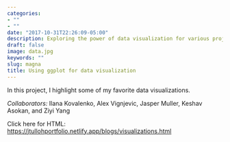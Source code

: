 ```yaml
---
categories:
- ""
- ""
date: "2017-10-31T22:26:09-05:00"
description: Exploring the power of data visualization for various projects
draft: false
image: data.jpg
keywords: ""
slug: magna
title: Using ggplot for data visualization
---
```

In this project, I highlight some of my favorite data visualizations. 

*Collaborators:* Ilana Kovalenko, Alex Vignjevic, Jasper Muller, Keshav Asokan, and Ziyi Yang 

Click here for HTML: <https://jtullohportfolio.netlify.app/blogs/visualizations.html>
